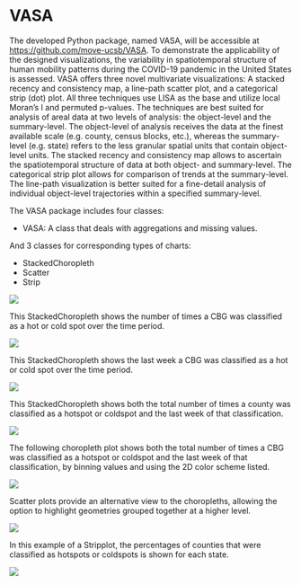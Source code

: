 # VASA

The developed Python package, named VASA, will be accessible at https://github.com/move-ucsb/VASA. To demonstrate the applicability of the designed visualizations, the variability in spatiotemporal structure of human mobility patterns during the COVID-19 pandemic in the United States is assessed. VASA offers three novel multivariate visualizations: A stacked recency and consistency map, a line-path scatter plot, and a categorical strip (dot) plot. All three techniques use LISA as the base and utilize local Moran’s I and permuted p-values. The techniques are best suited for analysis of areal data at two levels of analysis: the object-level and the summary-level. The object-level of analysis receives the data at the finest available scale (e.g. county, census blocks, etc.), whereas the summary-level (e.g. state) refers to the less granular spatial units that contain object-level units. The stacked recency and consistency map allows to ascertain the spatiotemporal structure of data at both object- and summary-level. The categorical strip plot allows for comparison of trends at the summary-level. The line-path visualization is better suited for a fine-detail analysis of individual object-level trajectories within a specified summary-level.

The VASA package includes four classes:

- VASA: A class that deals with aggregations and missing values.

And 3 classes for corresponding types of charts:

- StackedChoropleth
- Scatter
- Strip

![](UML/classes.png)

This StackedChoropleth shows the number of times a CBG was classified as a hot or cold spot over the time period.

![](notebooks/stacked/number_of_weeks/distance_traveled_from_home.png)

This StackedChoropleth shows the last week a CBG was classified as a hot or cold spot over the time period.

![](notebooks/stacked/recency/distance_traveled_from_home.png)

This StackedChoropleth shows both the total number of times a county was classified as a hotspot or coldspot and the last week of that classification.

![](notebooks/usa_dot_choropleth.png)

The following choropleth plot shows both the total number of times a CBG was classified as a hotspot or coldspot and the last week of that classification, by binning values and using the 2D color scheme listed.

![](notebooks/stacked/bivar/distance_traveled_from_home.png)

Scatter plots provide an alternative view to the choropleths, allowing the option to highlight geometries grouped together at a higher level.

![](notebooks/california_scatter_plot.png)

In this example of a Stripplot, the percentages of counties that were classified as hotspots or coldspots is shown for each state.

![](notebooks/stripplot.png)
